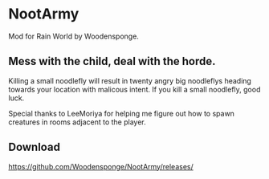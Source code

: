 # NootArmy
Mod for Rain World by Woodensponge.

## Mess with the child, deal with the horde.
Killing a small noodlefly will result in twenty angry big noodleflys heading towards your location with malicous intent. If you kill a small noodlefly, good luck.

Special thanks to LeeMoriya for helping me figure out how to spawn creatures in rooms adjacent to the player.

## Download
https://github.com/Woodensponge/NootArmy/releases/
